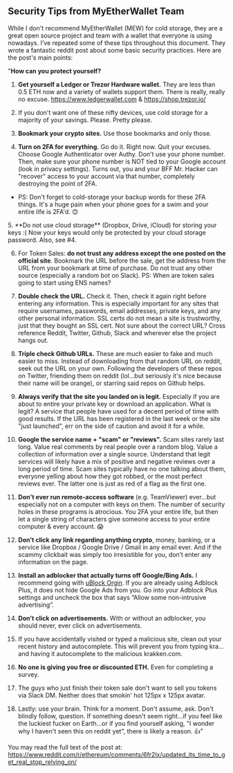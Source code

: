 ## Security Tips from MyEtherWallet Team

While I don't recommend MyEtherWallet (MEW) for cold storage, they are a great open source project and team with a wallet that everyone is using nowadays. I’ve repeated some of these tips throughout this document. They wrote a fantastic reddit post about some basic security practices. Here are the post's main points:

"**How can you protect yourself?**

1. **Get yourself a Ledger or Trezor Hardware wallet.** They are less than 0.5 ETH now and a variety of wallets support them. There is really, really no excuse. https://www.ledgerwallet.com & https://shop.trezor.io/

2. If you don't want one of these nifty devices, use cold storage for a majority of your savings. Please. Pretty please.

3. **Bookmark your crypto sites.** Use those bookmarks and only those.

4. **Turn on 2FA for everything.** Go do it. Right now. Quit your excuses. Choose Google Authenticator over Authy. Don't use your phone number. Then, make sure your phone number is NOT tied to your Google account (look in privacy settings). Turns out, you and your BFF Mr. Hacker can "recover" access to your account via that number, completely destroying the point of 2FA.   

  - PS: Don't forget to cold-storage your backup words for these 2FA things. It's a huge pain when your phone goes for a swim and your entire life is 2FA'd. 😊
  <p></p>
5. **Do not use cloud storage** (Dropbox, Drive, iCloud) for storing your keys :( Now your keys would only be protected by your cloud storage password. Also, see #4.

6. For Token Sales: **do not trust any address except the one posted on the official site**. Bookmark the URL before the sale, get the address from the URL from your bookmark at time of purchase. Do not trust any other source (especially a random bot on Slack). PS: When are token sales going to start using ENS names?

7. **Double check the URL.** Check it. Then, check it again right before entering any information. This is especially important for any sites that require usernames, passwords, email addresses, private keys, and any other personal information. SSL certs do not mean a site is trustworthy, just that they bought an SSL cert. Not sure about the correct URL? Cross reference Reddit, Twitter, Github, Slack and wherever else the project hangs out.

8. **Triple check Github URLs.** These are much easier to fake and much easier to miss. Instead of downloading from that random URL on reddit, seek out the URL on your own. Following the developers of these repos on Twitter, friending them on reddit (lol...but seriously it's nice because their name will be orange), or starring said repos on Github helps.

9. **Always verify that the site you landed on is legit.** Especially if you are about to entire your private key or download an application. What is legit? A service that people have used for a decent period of time with good results. If the URL has been registered in the last week or the site "just launched", err on the side of caution and avoid it for a while.

10. **Google the service name + "scam" or "reviews".** Scam sites rarely last long. Value real comments by real people over a random blog. Value a collection of information over a single source. Understand that legit services will likely have a mix of positive and negative reviews over a long period of time. Scam sites typically have no one talking about them, everyone yelling about how they got robbed, or the most perfect reviews ever. The latter one is just as red of a flag as the first one.

11. **Don't ever run remote-access software** (e.g. TeamViewer) ever...but especially not on a computer with keys on them. The number of security holes in these programs is atrocious. You 2FA your entire life, but then let a single string of characters give someone access to your entire computer & every account. 😱

12. **Don’t click any link regarding anything crypto**, money, banking, or a service like Dropbox / Google Drive / Gmail in any email ever. And if the scammy clickbait was simply too irresistible for you, don’t enter any information on the page.

13. **Install an adblocker that actually turns off Google/Bing Ads.** I recommend going with [uBlock Orgin](https://chrome.google.com/webstore/detail/ublock-origin/cjpalhdlnbpafiamejdnhcphjbkeiagm?hl=en). If you are already using Adblock Plus, it does not hide Google Ads from you. Go into your Adblock Plus settings and uncheck the box that says “Allow some non-intrusive advertising”.

14. **Don’t click on advertisements.** With or without an adblocker, you should never, ever click on advertisements.
15. If you have accidentally visited or typed a malicious site, clean out your recent history and autocomplete. This will prevent you from typing kra… and having it autocomplete to the malicious krakken.com.

16. **No one is giving you free or discounted ETH.** Even for completing a survey.

17. The guys who just finish their token sale don't want to sell you tokens via Slack DM. Neither does that smokin' hot 125px x 125px avatar.

18. Lastly: use your brain. Think for a moment. Don't assume, ask. Don't blindly follow, question. If something doesn't seem right...if you feel like the luckiest fucker on Earth...or if you find yourself asking, "I wonder why I haven't seen this on reddit yet", there is likely a reason. 👍"

You may read the full text of the post at:  
https://www.reddit.com/r/ethereum/comments/6fr2lx/updated_its_time_to_get_real_stop_relying_on/
